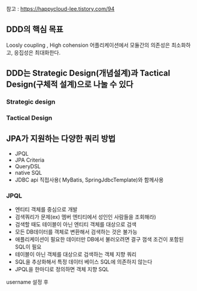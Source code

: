 참고 : https://happycloud-lee.tistory.com/94

## DDD의 핵심 목표 
Loosly coupling , High cohension
어플리케이션에서 모듈간의 의존성은 최소화하고, 응집성은 최대화한다. 


## DDD는 Strategic Design(개념설계)과 Tactical Design(구체적 설계)으로 나눌 수 있다

### Strategic design 

### Tactical Design



## JPA가 지원하는 다양한 쿼리 방법
 - JPQL
 - JPA Criteria
 - QueryDSL
 - native SQL
 - JDBC api 직접사용( MyBatis, SpringJdbcTemplate)와 함께사용

### JPQL
- 엔티티 객체를 중심으로 개발
- 검색쿼리가 문제(ex) 멤버 엔티티에서 성인인 사람들을 조회해라)
- 검색할 때도 테이블이 아닌 엔티티 객체를 대상으로 검색
- 모든 DB데이터를 객체로 변환해서 검색하는 것은 불가능
- 애플리케이션이 필요한 데이터만 DB에서 불러오려면 결구 껌색 조건이 포함된 SQL이 필요
- 테이블이 아닌 객체를 대상으로 검색하는 객체 지향 쿼리
- SQL을 추상화해서 특정 데이터 베이스 SQL에 의존하지 않는다
- JPQL을 한마디로 정의하면 객체 지향 SQL

username 설정 후 